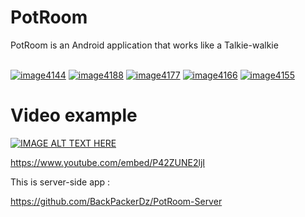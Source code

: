 # PotRoom
PotRoom is an Android application that works like a Talkie-walkie<br><br>

<a href="https://ibb.co/diVw6F"><img src="https://thumb.ibb.co/diVw6F/image4144.png" alt="image4144" border="0"></a> <a href="https://ibb.co/gvrQ0a"><img src="https://thumb.ibb.co/gvrQ0a/image4188.png" alt="image4188" border="0"></a> <a href="https://ibb.co/cwVURF"><img src="https://thumb.ibb.co/cwVURF/image4177.png" alt="image4177" border="0"></a> <a href="https://ibb.co/iCNtmF"><img src="https://thumb.ibb.co/iCNtmF/image4166.png" alt="image4166" border="0"></a> <a href="https://ibb.co/cfTzRF"><img src="https://thumb.ibb.co/cfTzRF/image4155.png" alt="image4155" border="0"></a>


<h1>Video example</h1>

[![IMAGE ALT TEXT HERE](http://i3.ytimg.com/vi/P42ZUNE2ljI/hqdefault.jpg)](https://www.youtube.com/watch?v=P42ZUNE2ljI)
<br>

https://www.youtube.com/embed/P42ZUNE2ljI


This is server-side app :

https://github.com/BackPackerDz/PotRoom-Server
